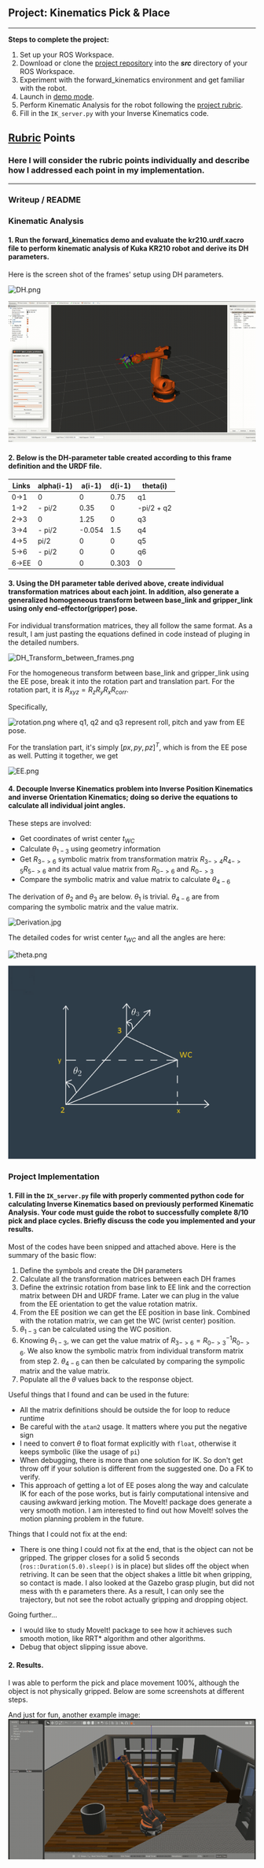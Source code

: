 ## Project: Kinematics Pick & Place

---


**Steps to complete the project:**  


1. Set up your ROS Workspace.
2. Download or clone the [project repository](https://github.com/udacity/RoboND-Kinematics-Project) into the ***src*** directory of your ROS Workspace.  
3. Experiment with the forward_kinematics environment and get familiar with the robot.
4. Launch in [demo mode](https://classroom.udacity.com/nanodegrees/nd209/parts/7b2fd2d7-e181-401e-977a-6158c77bf816/modules/8855de3f-2897-46c3-a805-628b5ecf045b/lessons/91d017b1-4493-4522-ad52-04a74a01094c/concepts/ae64bb91-e8c4-44c9-adbe-798e8f688193).
5. Perform Kinematic Analysis for the robot following the [project rubric](https://review.udacity.com/#!/rubrics/972/view).
6. Fill in the `IK_server.py` with your Inverse Kinematics code. 


[//]: # (Image References)

[image1]: ./misc_images/misc1.png
[image2]: ./misc_images/misc3.png
[image3]: ./misc_images/misc2.png

## [Rubric](https://review.udacity.com/#!/rubrics/972/view) Points
### Here I will consider the rubric points individually and describe how I addressed each point in my implementation.  

---
### Writeup / README

### Kinematic Analysis
#### 1. Run the forward_kinematics demo and evaluate the kr210.urdf.xacro file to perform kinematic analysis of Kuka KR210 robot and derive its DH parameters.

Here is the screen shot of the frames' setup using DH parameters.

![DH.png](:storage/3641ecc9-0c89-44d9-b57a-c3eee056bef1/85cf7150.png)

![alt text][image1]

#### 2. Below is the DH-parameter table created according to this frame definition and the URDF file.

Links | alpha(i-1) | a(i-1) | d(i-1) | theta(i)
--- | --- | --- | --- | ---
0->1 | 0 | 0 | 0.75 | q1
1->2 | - pi/2 | 0.35 | 0 | -pi/2 + q2
2->3 | 0 | 1.25 | 0 | q3
3->4 | - pi/2 | -0.054 | 1.5 | q4
4->5 | pi/2 | 0 | 0 | q5
5->6 | - pi/2 | 0 | 0 | q6
6->EE | 0 | 0 | 0.303 | 0

#### 3. Using the DH parameter table derived above, create individual transformation matrices about each joint. In addition, also generate a generalized homogeneous transform between base_link and gripper_link using only end-effector(gripper) pose.

For individual transformation matrices, they all follow the same format. As a result, I am just pasting the equations defined in code instead of pluging in the detailed numbers.

![DH_Transform_between_frames.png](:storage/3641ecc9-0c89-44d9-b57a-c3eee056bef1/c4c944b4.png)

For the homogeneous transform between base_link and gripper_link using the EE pose, break it into the rotation part and translation part. For the rotation part, it is $R_{xyz} = R_zR_yR_xR_{corr}$.

Specifically,

![rotation.png](:storage/3641ecc9-0c89-44d9-b57a-c3eee056bef1/4a91cad1.png)
where q1, q2 and q3 represent roll, pitch and yaw from EE pose.

For the translation part, it's simply $[px, py, pz]^T$, which is from the EE pose as well. Putting it together, we get

![EE.png](:storage/3641ecc9-0c89-44d9-b57a-c3eee056bef1/f4e9b713.png)

#### 4. Decouple Inverse Kinematics problem into Inverse Position Kinematics and inverse Orientation Kinematics; doing so derive the equations to calculate all individual joint angles.

These steps are involved:
* Get coordinates of wrist center $t_{WC}$
* Calculate $\theta_{1-3}$ using geometry information
* Get $R_{3->6}$ symbolic matrix from transformation matrix $R_{3->4}R_{4->5}R_{5->6}$ and its actual value matrix from $R_{0->6}$ and $R_{0->3}$
* Compare the symbolic matrix and value matrix to calculate $\theta_{4-6}$

The derivation of $\theta_2$ and $\theta_3$ are below. $\theta_1$ is trivial. $\theta_{4-6}$ are from comparing the symbolic matrix and the value matrix.

![Derivation.jpg](:storage/3641ecc9-0c89-44d9-b57a-c3eee056bef1/c5d65828.jpg)

The detailed codes for wrist center $t_{WC}$ and all the angles are here:

![theta.png](:storage/3641ecc9-0c89-44d9-b57a-c3eee056bef1/6b883a7e.png)

![alt text][image2]

### Project Implementation

#### 1. Fill in the `IK_server.py` file with properly commented python code for calculating Inverse Kinematics based on previously performed Kinematic Analysis. Your code must guide the robot to successfully complete 8/10 pick and place cycles. Briefly discuss the code you implemented and your results. 

Most of the codes have been snipped and attached above. Here is the summary of the basic flow:

1. Define the symbols and create the DH parameters
2. Calculate all the transformation matrices between each DH frames
3. Define the extrinsic rotation from base link to EE link and the correction matrix between DH and URDF frame. Later we can plug in the value from the EE orientation to get the value rotation matrix.
4. From the EE position we can get the EE position in base link. Combined with the rotation matrix, we can get the WC (wrist center) position.
5. $\theta_{1-3}$ can be calculated using the WC position.
6. Knowing $\theta_{1-3}$, we can get the value matrix of $R_{3->6} = R_{0->3}^{-1}R_{0->6}$. We also know the symbolic matrix from individual transform matrix from step 2. $\theta_{4-6}$ can then be calculated by comparing the sympolic matrix and the value matrix.
7. Populate all the $\theta$ values back to the response object.


Useful things that I found and can be used in the future:
* All the matrix definitions should be outside the for loop to reduce runtime
* Be careful with the `atan2` usage. It matters where you put the negative sign
* I need to convert $\theta$ to float format explicitly with `float`, otherwise it keeps symbolic (like the usage of `pi`)
* When debugging, there is more than one solution for IK. So don't get throw off if your solution is different from the suggested one. Do a FK to verify.
* This approach of getting a lot of EE poses along the way and calculate IK for each of the pose works, but is fairly computational intensive and causing awkward jerking motion. The MoveIt! package does generate a very smooth motion. I am interested to find out how MoveIt! solves the motion planning problem in the future.

Things that I could not fix at the end:
* There is one thing I could not fix at the end, that is the object can not be gripped. The gripper closes for a solid 5 seconds (`ros::Duration(5.0).sleep()` is in place) but slides off the object when retriving. It can be seen that the object shakes a little bit when gripping, so contact is made. I also looked at the Gazebo grasp plugin, but did not mess with th e parameters there. As a result, I can only see the trajectory, but not see the robot actually gripping and dropping object.

Going further...
* I would like to study MoveIt! package to see how it achieves such smooth motion, like RRT* algorithm and other algorithms.
* Debug that object slipping issue above. 

#### 2. Results.

I was able to perform the pick and place movement 100%, although the object is not physically gripped. Below are some screenshots at different steps.



And just for fun, another example image:
![alt text][image3]



